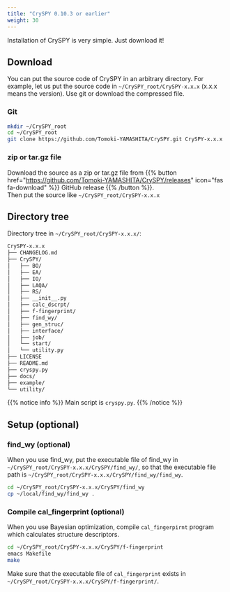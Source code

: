 ```yaml
---
title: "CrySPY 0.10.3 or earlier"
weight: 30
---
```


Installation of CrySPY is very simple.
Just download it!

## Download
You can put the source code of CrySPY in an arbitrary directory.
For example, let us put the source code in `~/CrySPY_root/CrySPY-x.x.x` (x.x.x means the version).
Use git or download the compressed file.

### Git

``` bash
mkdir ~/CrySPY_root
cd ~/CrySPY_root
git clone https://github.com/Tomoki-YAMASHITA/CrySPY.git CrySPY-x.x.x
```

### zip or tar.gz file
Download the source as a zip or tar.gz file from {{% button href="https://github.com/Tomoki-YAMASHITA/CrySPY/releases" icon="fas fa-download" %}} GitHub release {{% /button %}}.  
Then put the source like `~/CrySPY_root/CrySPY-x.x.x` 




## Directory tree

Directory tree in `~/CrySPY_root/CrySPY-x.x.x/`:

``` bash
CrySPY-x.x.x
├── CHANGELOG.md
├── CrySPY/
│   ├── BO/
│   ├── EA/
│   ├── IO/
│   ├── LAQA/
│   ├── RS/
│   ├── __init__.py
│   ├── calc_dscrpt/
│   ├── f-fingerprint/
│   ├── find_wy/
│   ├── gen_struc/
│   ├── interface/
│   ├── job/
│   └── start/
│   └── utility.py
├── LICENSE
├── README.md
├── cryspy.py
├── docs/
├── example/
└── utility/
```

{{% notice info %}}
Main script is `cryspy.py`.
{{% /notice %}}



## Setup (optional)

### find_wy (optional)
When you use find_wy, put the executable file of find_wy in `~/CrySPY_root/CrySPY-x.x.x/CrySPY/find_wy/`, so that the executable file path is `~/CrySPY_root/CrySPY-x.x.x/CrySPY/find_wy/find_wy`.

``` bash
cd ~/CrySPY_root/CrySPY-x.x.x/CrySPY/find_wy
cp ~/local/find_wy/find_wy .
```


### Compile cal_fingerprint (optional)
When you use Bayesian optimization, compile `cal_fingerpirnt` program which calculates structure descriptors.

``` bash
cd ~/CrySPY_root/CrySPY-x.x.x/CrySPY/f-fingerprint
emacs Makefile
make
```

Make sure that the executable file of `cal_fingerprint` exists in `~/CrySPY_root/CrySPY-x.x.x/CrySPY/f-fingerprint/`.
